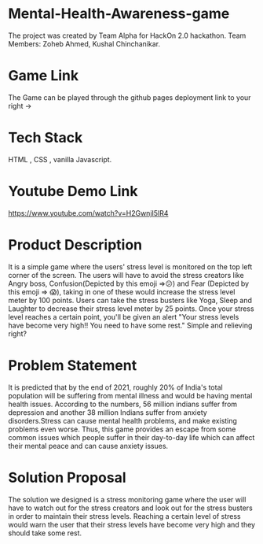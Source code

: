 # Mental-Health-Awareness-game
The project was created by Team Alpha for HackOn 2.0 hackathon. Team Members: Zoheb Ahmed, Kushal Chinchanikar.

# Game Link
The Game can be played through the github pages deployment link to your right ->

# Tech Stack 
HTML , CSS , vanilla Javascript.

# Youtube Demo Link
https://www.youtube.com/watch?v=H2GwnjI5lR4

# Product Description
It is a simple game where the users' stress level is monitored on the top left corner of the screen. The users will have to avoid the stress creators like Angry boss, Confusion(Depicted by this emoji =>😕) and Fear (Depicted by this emoji => 😱), taking in one of  these would increase the stress level meter by 100 points. Users can take the stress busters like Yoga, Sleep and Laughter to decrease their stress level meter by 25 points. Once your stress level reaches a certain point, you'll be given an alert "Your stress levels have become very high!! You need to have some rest." Simple and relieving right? 

# Problem Statement
It is predicted that by the end of 2021, roughly 20% of India's total population will be suffering from mental illness and would be having mental health issues. According to the numbers, 56 million indians suffer from depression and another 38 million Indians suffer from anxiety disorders.Stress can cause mental health problems, and make existing problems even worse. Thus, this game provides an escape from some common issues which people suffer in their day-to-day life  which can affect their mental peace and can cause anxiety issues. 

# Solution Proposal
The solution we designed is a stress monitoring game where the user will have to watch out for the stress creators and look out for the stress busters in order to maintain their stress levels. Reaching a certain level of stress would warn the user that their stress levels have become very high and they should take some rest.  
